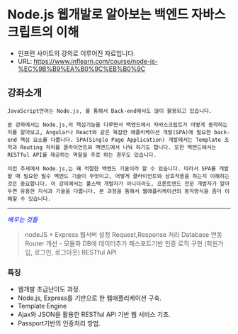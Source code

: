 # Node.js 웹개발로 알아보는 백엔드 자바스크립트의 이해

* 인프런 사이트의 강의로 이루어진 자료입니다. 
* URL: https://www.inflearn.com/course/node-js-%EC%9B%B9%EA%B0%9C%EB%B0%9C

## 강좌소개
```
JavaScript언어는 Node.js, 를 통해서 Back-end에서도 많이 활용되고 있습니다.

본 강좌에서는 Node.js,의 핵심기능을 다루면서 백엔드에서 자바스크립트가 어떻게 동작하는지를 알아보고, Angular나 React와 같은 복잡한 애플리케이션 개발(SPA)에 필요한 back-end 핵심 요소를 다룹니다. SPA(Single Page Application) 개발에서는 Template 조작과 Routing 처리를 클라이언트와 백엔드에서 나눠 하기도 합니다. 또한 백엔드에서는 RESTful API를 제공하는 역할을 주로 하는 경우도 있습니다. 

이런 추세에서 Node.js,는 꽤 적절한 백엔드 기술이라 할 수 있습니다. 따라서 SPA를 개발할 때 필요한 필수 백엔드 기술이 무엇이고, 어떻게 클라이언트와 상호작용을 하는지 이해하는 것은 중요합니다. 이 강의에서는 풀스택 개발자가 아니더라도, 프론트엔드 전문 개발자가 알아두면 유용한 지식과 기술을 다룹니다. 본 과정을 통해서 웹애플리케이션의 동작방식을 좀더 이해할 수 있습니다.
```
--------------------------------------------------------------------------------------------
<span style="color:blue">*배우는 것들*</span>
>nodeJS + Express 웹서버 설정 Request,Response 처리 Database 연동 Router 개선 - 모듈화 DB에 데이터추가 패스포트기반 인증 로직 구현 (회원가입, 로그인, 로그아웃) RESTful API

### 특징
* 웹개발 초급난이도 과정.
* Node.js, Express를 기반으로 한 웹애플리케이션 구축.
* Template Engine
* Ajax와 JSON을 활용한 RESTful API 기반 웹 서비스 기초.
* Passport기반의 인증처리 방법.
